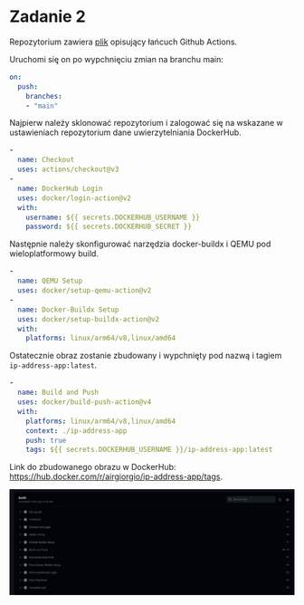 
# Zadanie 2

Repozytorium zawiera [plik](.github/workflows/ip-address-app.yml) opisujący łańcuch Github Actions.

Uruchomi się on po wypchnięciu zmian na branchu main:

```yaml
on:
  push:
    branches:
    - "main"
```

Najpierw należy sklonować repozytorium i zalogować się na wskazane w ustawieniach repozytorium dane uwierzytelniania DockerHub.

```yaml
-
  name: Checkout
  uses: actions/checkout@v3
-
  name: DockerHub Login
  uses: docker/login-action@v2
  with:
    username: ${{ secrets.DOCKERHUB_USERNAME }}
    password: ${{ secrets.DOCKERHUB_SECRET }}
```

Następnie należy skonfigurować narzędzia docker-buildx i QEMU pod wieloplatformowy build.

```yaml
-
  name: QEMU Setup
  uses: docker/setup-qemu-action@v2
-
  name: Docker-Buildx Setup
  uses: docker/setup-buildx-action@v2
  with:
    platforms: linux/arm64/v8,linux/amd64
```

Ostatecznie obraz zostanie zbudowany i wypchnięty pod nazwą i tagiem `ip-address-app:latest`.

```yaml
-
  name: Build and Push
  uses: docker/build-push-action@v4
  with:
    platforms: linux/arm64/v8,linux/amd64
    context: ./ip-address-app
    push: true
    tags: ${{ secrets.DOCKERHUB_USERNAME }}/ip-address-app:latest
```

Link do zbudowanego obrazu w DockerHub: https://hub.docker.com/r/airgiorgio/ip-address-app/tags.

![Zrzut ekranu z panelu "Actions"](./github-actions.png)